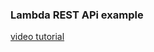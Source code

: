 ### Lambda REST APi example   
[video tutorial](https://www.youtube.com/watch?v=y4Obz26GkCk&ab_channel=NaderDabit)  